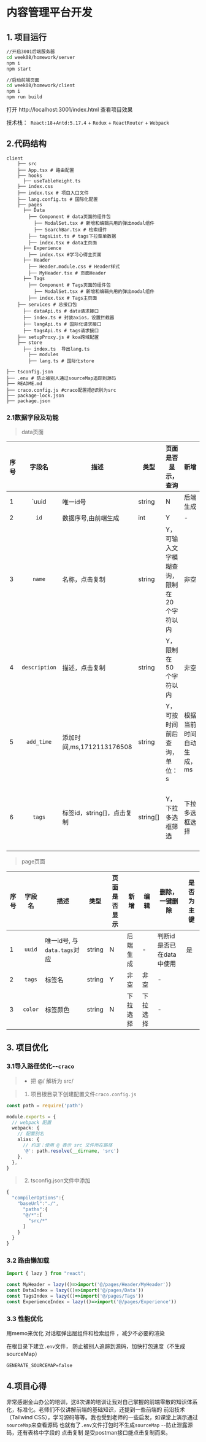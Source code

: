 # 内容管理平台开发

## 1. 项目运行

``` bash
//开启3001后端服务器
cd week08/homework/server
npm i
npm start

//启动前端页面
cd week08/homework/client
npm i
npm run build
```

打开 http://localhost:3001/index.html 查看项目效果

技术栈：` React:18`+`Antd:5.17.4` + `Redux` + `ReactRouter` + `Webpack`



## 2.代码结构

```path
client
	├── src
    ├── App.tsx # 路由配置
    ├── hooks
      ├── useTableHeight.ts
    ├── index.css
    ├── index.tsx # 项目入口文件
    ├── lang.config.ts # 国际化配置
    ├── pages
      ├── Data 
        ├── Component # data页面的组件包
          ├── ModalSet.tsx # 新增和编辑共用的弹出modal组件
          ├── SearchBar.tsx # 检索组件
        ├── tagsList.ts # tags下拉菜单数据
        ├── index.tsx # data主页面
      ├── Experience
        ├── index.tsx #学习心得主页面
      ├── Header
        ├── Header.module.css # Header样式
        ├── MyHeader.tsx # 页面Header
      ├── Tags
        ├── Component # Tags页面的组件包
          ├── ModalSet.tsx # 新增和编辑共用的弹出modal组件
        ├── index.tsx # Tags主页面
    ├── services # 总接口包
      ├── dataApi.ts # data请求接口
      ├── index.ts # 封装axios，设置拦截器
      ├── langApi.ts # 国际化请求接口
      ├── tagsApi.ts # tags请求接口
    ├── setupProxy.js # koa跨域配置
    ├── store
      ├── index.ts	导出lang.ts
    	├── modules
        ├── lang.ts # 国际化store

├── tsconfig.json 
├── .env # 防止被别人通过sourceMap追踪到源码 
├── README.md 
├── craco.config.js #craco配置把@识别为src
├── package-lock.json
├── package.json
```

### 2.1数据字段及功能

> data页面

| 序号 |    字段名     | 描述                       | 类型     | 页面是否显示，查询                        | 新增                     | 编辑           | 是否为主键 |
| ---- | :-----------: | -------------------------- | -------- | ----------------------------------------- | ------------------------ | -------------- | ---------- |
| 1    |     `uuid     | 唯一id号                   | string   | N                                         | 后端生成                 | -              | 是         |
| 2    |     `id`      | 数据序号,由前端生成        | int      | Y                                         | -                        | -              |            |
| 3    |    `name`     | 名称，点击复制             | string   | Y，可输入文字模糊查询，限制在20个字符以内 | 非空                     | 非空           |            |
| 4    | `description` | 描述，点击复制             | string   | Y，限制在50个字符以内                     | 非空                     | 非空           |            |
| 5    |  `add_time`   | 添加时间,ms,1712113176508  | string   | Y，可按时间前后查询，单位：s              | 根据当前时间自动生成，ms | -              |            |
| 6    |    `tags`     | 标签id，string[]，点击复制 | string[] | Y，下拉多选框筛选                         | 下拉多选框选择           | 下拉多选框选择 |            |



> page页面

| 序号 | 字段名 | 描述                         | 类型   | 页面是否显示 | 新增     | 编辑     | 删除，一键删除           | 是否为主键 |
| ---- | :----: | ---------------------------- | ------ | ------------ | -------- | -------- | ------------------------ | ---------- |
| 1    | `uuid` | 唯一id号,  与`data.tags`对应 | string | N            | 后端生成 | -        | 判断id是否已在data中使用 | 是         |
| 2    | `tags` | 标签名                       | string | Y            | 非空     | 非空     | -                        |            |
| 3    | `color`  | 标签颜色                     | string | N            | 下拉选择 | 下拉选择 | -                        |            |

## 3. 项目优化

### 3.1导入路径优化--`craco`

> - 把 @/ 解析为 src/



> 1. 项目根目录下创建配置文件`craco.config.js`

```ts
const path = require('path')

module.exports = {
  // webpack 配置
  webpack: {
    // 配置别名
    alias: {
      // 约定：使用 @ 表示 src 文件所在路径
      '@': path.resolve(__dirname, 'src')
    },
  },
}
```

> 2. tsconfig.json文件中添加

```ts
{
  "compilerOptions":{
    "baseUrl":"./",
      "paths":{
      "@/*":[
        "src/*"
      ]
    }
  }
}
```



### 3.2 路由懒加载

```ts
import { lazy } from "react";

const MyHeader = lazy(()=>import('@/pages/Header/MyHeader'))
const DataIndex = lazy(()=>import('@/pages/Data'))
const TagsIndex = lazy(()=>import('@/pages/Tags'))
const ExperienceIndex = lazy(()=>import('@/pages/Experience'))
```

### 3.3 性能优化

用memo来优化 对话框弹出层组件和检索组件 ，减少不必要的渲染

在根目录下建立`.env`文件， 防止被别人追踪到源码，加快打包速度（不生成sourceMap）

```.
GENERATE_SOURCEMAP=false
```

## 4.项目心得

非常感谢金山办公的培训，这8次课的培训让我对自己掌握的前端零散的知识体系化，标准化。老师们不仅讲解前端的基础知识，还提到一些前端的 前沿技术（Tailwind CSS），学习源码等等。我也受到老师的一些启发，如课堂上演示通过`sourceMap`来查看源码 也就有了`.env`文件打包时不生成`sourceMap` --防止泄露源码，还有表格中字段的 点击复制 是受postman接口能点击复制而来。

